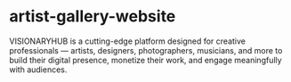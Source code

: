 # artist-gallery-website
VISIONARYHUB is a cutting-edge platform designed for creative professionals — artists, designers, photographers, musicians, and more to build their digital presence, monetize their work, and engage meaningfully with audiences.
